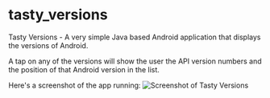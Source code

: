 # tasty_versions
Tasty Versions - 
A very simple Java based Android application that displays the versions of Android. 

A tap on any of the versions will show the user the API version numbers and the position of that Android version in the list.

Here's a screenshot of the app running:
![Screenshot of Tasty Versions](https://raw.githubusercontent.com/miketraverso/tasty_versions/master/Screenshot_1510067046.png=450x800)
